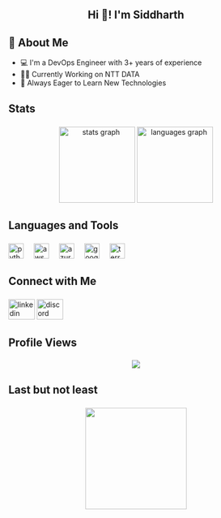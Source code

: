 <h2 align="middle">Hi 👋! I'm Siddharth </h2>

<div class="about-me">
  <h2>🚀 About Me</h2>
  <ul>
    <li><span>💻</span> I'm a DevOps Engineer with 3+ years of experience</li>
    <li><span>👩‍💻</span> Currently Working on NTT DATA</li>
    <li><span>🧠</span> Always Eager to Learn New Technologies</li>
  </ul>
</div>



<h2 align="left">Stats</h2>

###

<div align="center">
  <img src="https://github-readme-stats.vercel.app/api?username=sidg3838&hide_title=false&hide_rank=false&show_icons=true&include_all_commits=true&count_private=true&disable_animations=false&theme=dracula&locale=en&hide_border=false" height="150" alt="stats graph"  />
  <img src="https://github-readme-stats.vercel.app/api/top-langs?username=sidg3838&locale=en&hide_title=false&layout=compact&card_width=320&langs_count=5&theme=dracula&hide_border=false" height="150" alt="languages graph"  />
</div>

<h2 align="left"> Languages and Tools</h2>

###

<div align="left">
  <img src="https://cdn.jsdelivr.net/gh/devicons/devicon/icons/python/python-original.svg" height="30" alt="python logo"  />
  <img width="12" />
  <img src="https://upload.wikimedia.org/wikipedia/commons/9/93/Amazon_Web_Services_Logo.svg" height="30" alt="aws logo"  />
  <img width="12" />
  <img src="https://cdn.jsdelivr.net/gh/devicons/devicon/icons/azure/azure-original.svg" height="30" alt="azure logo"  />
  <img width="12" />
  <img src="https://cdn.jsdelivr.net/gh/devicons/devicon/icons/googlecloud/googlecloud-original.svg" height="30" alt="googlecloud logo"  />
  <img width="12" />
  <img src="https://cdn.jsdelivr.net/gh/devicons/devicon/icons/terraform/terraform-original.svg" height="30" alt="terraform logo"  />
</div>



<h2 align="left">  Connect with Me </h2>

###

<div align="left">
 <a href="https://www.linkedin.com/in/sidg3838" target="blank"> <img src="https://raw.githubusercontent.com/maurodesouza/profile-readme-generator/master/src/assets/icons/social/linkedin/default.svg" width="52" height="40" alt="linkedin logo"  /></a>
  <a href="https://www.discordapp.com/users/519064407792156672" target="blank"> <img src="https://raw.githubusercontent.com/maurodesouza/profile-readme-generator/master/src/assets/icons/social/discord/default.svg" width="52" height="40" alt="discord logo"  /></a>
</div>


<h2 align="left"> Profile Views </h2>

###

<div align="center">
  <img src="https://profile-counter.glitch.me/sidg3838/count.svg?"  />
</div>

<h2 align="left"> Last but not least </h2>

###


<div align="center">
  <img height="200" src="https://media4.giphy.com/media/v1.Y2lkPTc5MGI3NjExcjlqNHAwMjZhdWN6ODdrMXFoZWt4YnNqZzliYTRrNDFqd3IxdzZ3eiZlcD12MV9pbnRlcm5hbF9naWZfYnlfaWQmY3Q9Zw/k9R7BkjxE7fVdAPYbm/giphy.gif"  />
</div>
